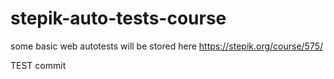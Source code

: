 # stepik-auto-tests-course
some basic web autotests will be stored here
https://stepik.org/course/575/

TEST commit
